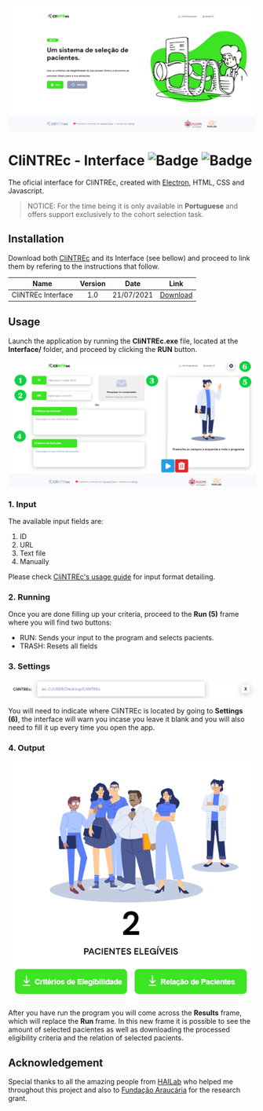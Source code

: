 ![picture alt](images/banner.png)

# CliNTREc - Interface ![Badge](	https://img.shields.io/github/license/paivagio/CliNTREc) ![Badge](https://img.shields.io/badge/status-work%20in%20progress-orange)

The oficial interface for CliNTREc, created with [Electron](https://www.electronjs.org/), HTML, CSS and  Javascript. 

> NOTICE: For the time being it is only available in **Portuguese** and offers support exclusively to the cohort selection task.

## Installation

Download both [CliNTREc](https://github.com/paivagio/CliNTREc) and its Interface (see bellow) and proceed to link them by refering to the instructions that follow.

| Name | Version | Date | Link |
|------|:------:|------|:------:|
| CliNTREc Interface | 1.0 | 21/07/2021 |[Download](https://github.com/paivagio/CliNTREc-Interface/archive/refs/heads/main.zip)|

## Usage

Launch the application by running the **CliNTREc.exe** file, located at the **Interface/** 
folder, and proceed by clicking the **RUN** button.


![picture alt](images/run_marked.png)

### 1. Input

The available input fields are:
1. ID
2. URL
3. Text file
4. Manually

Please check [CliNTREc's usage guide](https://github.com/paivagio/CliNTREc/#usage) for input format detailing.

### 2. Running

Once you are done filling up your criteria, proceed to the **Run (5)** frame where you will find two buttons:

- RUN: Sends your input to the program and selects pacients.
- TRASH: Resets all fields

### 3. Settings

![picture alt](images/settings.png)

You will need to indicate where CliNTREc is located by going to **Settings (6)**, the interface will warn you incase you leave it blank and you will also need to fill it up every time you open the app. 

### 4. Output

![picture alt](images/output.png)

After you have run the program you will come across the **Results** frame, which will replace the **Run** frame. In this new frame it is possible to see the amount of selected pacientes as well as downloading the processed eligibility criteria and the relation of selected pacients.

## Acknowledgement

Special thanks to all the amazing people from [HAILab](https://github.com/HAILab-PUCPR) who helped me throughout this project and also to [Fundação Araucária](http://www.fappr.pr.gov.br/) for the research grant.


